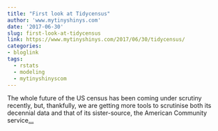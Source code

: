 ```yaml
---
title: "First look at Tidycensus"
author: 'www.mytinyshinys.com'
date: '2017-06-30'
slug: first-look-at-tidycensus
link: https://www.mytinyshinys.com/2017/06/30/tidycensus/
categories:
- bloglink
tags:
  - rstats
  - modeling
  - mytinyshinyscom
---
```


The whole future of the US census has been coming under scrutiny recently, but, thankfully, we are getting more tools to scrutinise both its decennial data and that of its sister-source, the American Community service[... <i class="fas fa-external-link-alt"></i>](https://www.mytinyshinys.com/2017/06/30/tidycensus/)

